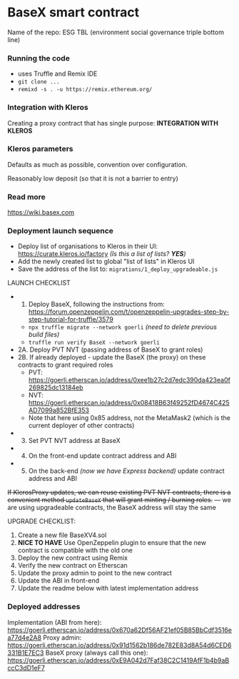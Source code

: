# BaseX smart contract

Name of the repo: ESG TBL (environment social governance triple bottom line)

### Running the code
* uses Truffle and Remix IDE
* `git clone ...`
* `remixd -s . -u https://remix.ethereum.org/`

### Integration with Kleros

Creating a proxy contract that has single purpose: **INTEGRATION WITH KLEROS**

### Kleros parameters

Defaults as much as possible, convention over configuration.

Reasonably low deposit (so that it is not a barrier to entry)

<!--
### Adding organisations

Each organisation accrues PVT (positive value token) and NVT (negative value token), that's why need to keep them unique

### Adding reports and evaluations

It is possible to add:
* report of work but no evaluation
* report of work and evaluation at the same time
* evaluation only

Avoiding duplicate evaluations:
* if a pending evaluation exists, this will be indicated in the UI
* multiple simultaneous evaluations are possible, as long as they cover different areas of impact / different time periods

### Incentive to submit report

Putting your organisation and related report on the list is a signal to the market that you are serious about impact and ESG

### Incentive to evaluate

Ability to mint PVT and NVT tokens

COMPETITOR: Launched 9 days ago - https://gov.gitcoin.co/t/reviewing-gitcoin-grantee-impact-momus-eth-gitcoinreviews-co/15215?u=krrisis

-->

### Read more

https://wiki.basex.com

### Deployment launch sequence

* Deploy list of organisations to Kleros in their UI: https://curate.kleros.io/factory _(Is this a list of lists?  **YES**)_
* Add the newly created list to global "list of lists" in Kleros UI
* Save the address of the list to: `migrations/1_deploy_upgradeable.js`

LAUNCH CHECKLIST
* 1. Deploy BaseX, following the instructions from: https://forum.openzeppelin.com/t/openzeppelin-upgrades-step-by-step-tutorial-for-truffle/3579 
  * `npx truffle migrate --network goerli` _(need to delete previous build files)_
  * `truffle run verify BaseX --network goerli` 
* 2A. Deploy PVT NVT (passing address of BaseX to grant roles)
* 2B. If already deployed - update the BaseX (the proxy) on these contracts to grant required roles
  * PVT: https://goerli.etherscan.io/address/0xee1b27c2d7edc390da423ea0f269825dc13184eb
  * NVT: https://goerli.etherscan.io/address/0x08418B63f49252fD4674C425AD7099a852BfE353
  * Note that here using 0x85 address, not the MetaMask2 (which is the current deployer of other contracts)
* 3. Set PVT NVT address at BaseX
* 4. On the front-end update contract address and ABI
* 5. On the back-end _(now we have Express backend)_ update contract address and ABI 

~~If KlerosProxy updates, we can reuse existing PVT NVT contracts, there is a convenient method `updateBaseX` that will grant minting / burning roles.~~ — we are using upgradeable contracts, the BaseX address will stay the same

UPGRADE CHECKLIST:
1. Create a new file BaseXV4.sol
2. **NICE TO HAVE** Use OpenZeppelin plugin to ensure that the new contract is compatible with the old one
3. Deploy the new contract using Remix
4. Verify the new contract on Etherscan
5. Update the proxy admin to point to the new contract
6. Update the ABI in front-end
7. Update the readme below with latest implementation address

### Deployed addresses
Implementation (ABI from here): https://goerli.etherscan.io/address/0x670a62Df56AF21ef05B85BbCdf3516ea77d4e2A8
Proxy admin: https://goerli.etherscan.io/address/0x91d1562b186de782E83d8A54d6CED6331B1E7EC3
BaseX proxy (always call this one): https://goerli.etherscan.io/address/0xE9A042d7Faf38C2C1419AfF1b4b9aBccC3dD1eF7
